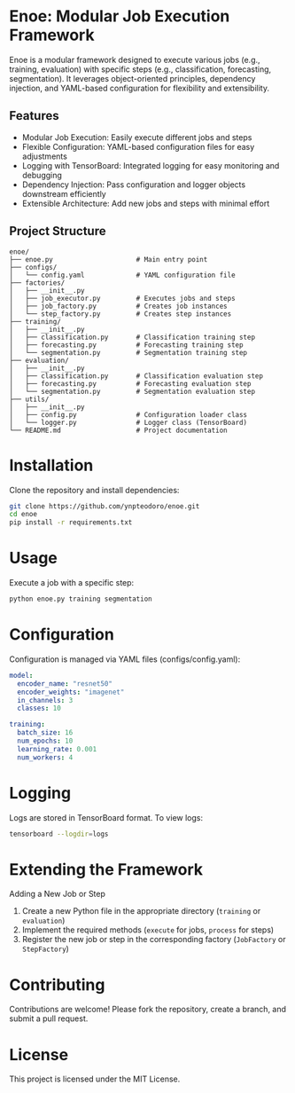 # Enoe: Modular Job Execution Framework

Enoe is a modular framework designed to execute various jobs (e.g., training, evaluation) with specific steps (e.g., classification, forecasting, segmentation). It leverages object-oriented principles, dependency injection, and YAML-based configuration for flexibility and extensibility.

## Features

* Modular Job Execution: Easily execute different jobs and steps
* Flexible Configuration: YAML-based configuration files for easy adjustments
* Logging with TensorBoard: Integrated logging for easy monitoring and debugging
* Dependency Injection: Pass configuration and logger objects downstream efficiently
* Extensible Architecture: Add new jobs and steps with minimal effort

## Project Structure

```text
enoe/
├── enoe.py                     # Main entry point
├── configs/
│   └── config.yaml             # YAML configuration file
├── factories/
│   ├── __init__.py
│   ├── job_executor.py         # Executes jobs and steps
│   ├── job_factory.py          # Creates job instances
│   └── step_factory.py         # Creates step instances
├── training/
│   ├── __init__.py
│   ├── classification.py       # Classification training step
│   ├── forecasting.py          # Forecasting training step
│   └── segmentation.py         # Segmentation training step
├── evaluation/
│   ├── __init__.py
│   ├── classification.py       # Classification evaluation step
│   ├── forecasting.py          # Forecasting evaluation step
│   └── segmentation.py         # Segmentation evaluation step
├── utils/
│   ├── __init__.py
│   ├── config.py               # Configuration loader class
│   └── logger.py               # Logger class (TensorBoard)
└── README.md                   # Project documentation
```

# Installation

Clone the repository and install dependencies:

```bash
git clone https://github.com/ynpteodoro/enoe.git
cd enoe
pip install -r requirements.txt
```

# Usage

Execute a job with a specific step:

```bash
python enoe.py training segmentation
```

# Configuration

Configuration is managed via YAML files (configs/config.yaml):

```yaml
model:
  encoder_name: "resnet50"
  encoder_weights: "imagenet"
  in_channels: 3
  classes: 10

training:
  batch_size: 16
  num_epochs: 10
  learning_rate: 0.001
  num_workers: 4
```

# Logging

Logs are stored in TensorBoard format. To view logs:

```bash
tensorboard --logdir=logs
```

# Extending the Framework

Adding a New Job or Step

1. Create a new Python file in the appropriate directory (`training` or `evaluation`)
1. Implement the required methods (`execute` for jobs, `process` for steps)
1. Register the new job or step in the corresponding factory (`JobFactory` or `StepFactory`)

# Contributing

Contributions are welcome! Please fork the repository, create a branch, and submit a pull request.

# License

This project is licensed under the MIT License.
